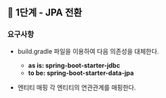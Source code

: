 ## 🚀 1단계 - JPA 전환

### 요구사항

- build.gradle 파일을 이용하여 다음 의존성을 대체한다.
    - **as is: spring-boot-starter-jdbc**
    - **to be: spring-boot-starter-data-jpa**

- 엔티티 매핑
  각 엔티티의 연관관계를 매핑한다.
